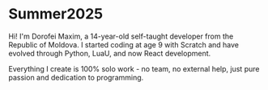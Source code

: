 # Summer2025
Hi! I'm Dorofei Maxim, a 14-year-old self-taught developer from the Republic of Moldova. I started coding at age 9 with Scratch and have evolved through Python, LuaU, and now React development.

Everything I create is 100% solo work - no team, no external help, just pure passion and dedication to programming.
